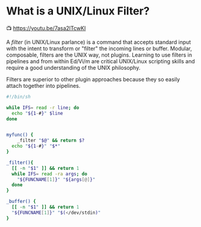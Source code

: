 # What is a UNIX/Linux Filter?

📺 <https://youtu.be/7asa2lTcwKI>

A *filter* (in UNIX/Linux parlance) is a command that accepts standard input with the intent to transform or "filter" the incoming lines or buffer. Modular, composable, filters are the UNIX way, not plugins. Learning to use filters in pipelines and from within Ed/Vi/m are critical UNIX/Linux scripting skills and require a good understanding of the UNIX philosophy.

Filters are superior to other plugin approaches because they so easily attach together into pipelines.

```sh
#!/bin/sh

while IFS= read -r line; do
  echo "${1-#}" $line
done
```

```bash

myfunc() {
	_filter "$@" && return $?
  echo "${1-#}" "$*"
}

_filter(){
  [[ -n "$1" ]] && return 1
  while IFS= read -ra args; do
    "${FUNCNAME[1]}" "${args[@]}"
  done
}

_buffer() {
  [[ -n "$1" ]] && return 1
  "${FUNCNAME[1]}" "$(</dev/stdin)"
}
```
